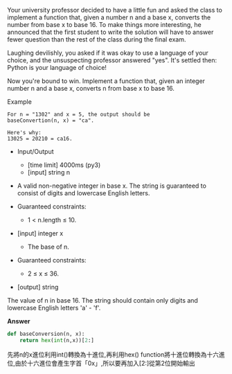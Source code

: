 
Your university professor decided to have a little fun and asked the class to implement a function that, given a number n and a base x, converts the number from base x to base 16. To make things more interesting, he announced that the first student to write the solution will have to answer fewer question than the rest of the class during the final exam.

Laughing devilishly, you asked if it was okay to use a language of your choice, and the unsuspecting professor answered "yes". It's settled then: Python is your language of choice!

Now you're bound to win. Implement a function that, given an integer number n and a base x, converts n from base x to base 16.

Example

```
For n = "1302" and x = 5, the output should be
baseConvertion(n, x) = "ca".

Here's why:
13025 = 20210 = ca16.
```

- Input/Output
    - [time limit] 4000ms (py3)
    - [input] string n

- A valid non-negative integer in base x. The string is guaranteed to consist of digits and lowercase English letters.

- Guaranteed constraints:
    - 1 < n.length ≤ 10.

- [input] integer x
    - The base of n.

- Guaranteed constraints:
    - 2 ≤ x ≤ 36.

- [output] string

The value of n in base 16. The string should contain only digits and lowercase English letters 'a' - 'f'.

**Answer**

```python
def baseConversion(n, x):
    return hex(int(n,x))[2:]
```

先將n的x進位利用int()轉換為十進位,再利用hex() function將十進位轉換為十六進位,由於十六進位會產生字首「0x」,所以要再加入[2:]從第2位開始輸出

